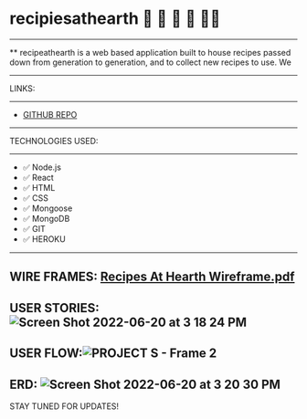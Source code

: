 # recipiesathearth 🥗 🌮 🍪 📝 👩‍🍳

----------------------------------
** recipeathearth is a web based application built to house recipes passed down from generation to generation, and to collect new recipes to use. We 

------------------------------------
LINKS:
***
* [GITHUB REPO](https://github.com/ErikYSH/recipesathearth)

---------------------------------

TECHNOLOGIES USED:
***
* ✅ Node.js
* ✅ React
* ✅ HTML
* ✅ CSS
* ✅ Mongoose
* ✅ MongoDB
* ✅ GIT
* ✅ HEROKU

--------------------------
WIRE FRAMES: 
[Recipes At Hearth Wireframe.pdf](https://github.com/ErikYSH/recipesathearth/files/8943953/Recipes.At.Hearth.Wireframe.pdf)
-----------------------------
USER STORIES:![Screen Shot 2022-06-20 at 3 18 24 PM](https://user-images.githubusercontent.com/92687151/174683955-3178ff29-f7ac-402d-a692-6be55e239a0a.png)
----------------------------
USER FLOW:![PROJECT S - Frame 2](https://user-images.githubusercontent.com/92687151/174684078-6f25a62f-f677-45e2-8d69-e84f8b028a6a.jpg)
---------------------------
ERD: ![Screen Shot 2022-06-20 at 3 20 30 PM](https://user-images.githubusercontent.com/92687151/174684097-1dff457b-53ea-4c58-ac9b-0491988ea150.png)
---------------------------
STAY TUNED FOR UPDATES!

